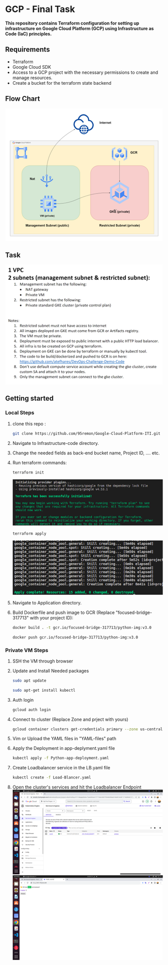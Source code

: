 # GCP - Final Task 

**This repository contains Terraform configuration for setting up infrastructure on Google Cloud Platform (GCP) using Infrastructure as Code (IaC) principles.**

## Requirements
-   Terraform
-   Google Cloud SDK
-   Access to a GCP project with the necessary permissions to create and manage resources.
-   Create a bucket for the terraform state backend

## Flow Chart

![alt](snapshot/GCP-Draw-FinalTask.drawio.png)

## Task

![alt](snapshot/Q.png)

## Getting started

### Local Steps

1. clone this repo :
   ```bash
   git clone https://github.com/95remon/Google-Cloud-Platform-ITI.git
   ```

2. Navigate to Infrastructure-code directory.

3. Change the needed fields as back-end bucket name, Project ID, .... etc.

4. Run terraform commands:
    ```bash
    terraform init
    ```
    ![alt](snapshot/2.png)
    
    ```bash
    terraform apply
    ```
    ![alt](snapshot/3.png)

5. Navigate to Application directory.

6. Build Dockerfile and push image to GCR (Replace "focused-bridge-317713" with your project ID):

    ```bash
    docker build . -t gcr.io/focused-bridge-317713/python-img:v3.0
    ```
    ```bash
    docker push gcr.io/focused-bridge-317713/python-img:v3.0
    ```

### Private VM Steps

1. SSH the VM through browser
2. Update and Install Needed packages
    ```bash
    sudo apt update
    ```
    ```bash
    sudo apt-get install kubectl
    ```
3. Auth login
    ```bash
    gcloud auth login
    ```
4. Connect to cluster (Replace Zone and prject with yours)
    ```bash
    gcloud container clusters get-credentials primary --zone us-central1-a --project focused-bridge-317713
    ```

6. Vim or Upload the YAML files in "YAML-files" path

7. Apply the Deployment in app-deplyment.yaml file
    ```bash
    kubectl apply -f Python-app-deployment.yaml
    ``` 

7. Create Loadbalancer service in the LB.yaml file
    ```bash
    kubectl create -f Load-Blancer.yaml
    ``` 

8. Open the cluster's services and hit the Loadbalancer Endpoint
![alt](snapshot/4.png)
![alt](snapshot/5.png)
